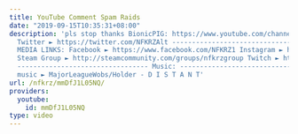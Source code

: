 ```yaml
---
title: YouTube Comment Spam Raids
date: "2019-09-15T10:35:31+08:00"
description: 'pls stop thanks BionicPIG: https://www.youtube.com/channel/UCKyCNNJMe7dqlHhA8TRbe2A
  Twitter ► https://twitter.com/NFKRZAlt --------------------------------- SOCIAL
  MEDIA LINKS: Facebook ► https://www.facebook.com/NFKRZ1 Instagram ► https://instagram.com/roman_nfkrz/
  Steam Group ► http://steamcommunity.com/groups/nfkrzgroup Twitch ► http://www.twitch.tv/nfkrz
  --------------------------------- Music: --------------------------------- Outro
  music ► MajorLeagueWobs/Holder - D I S T A N T'
url: /nfkrz/mmDfJ1L05NQ/
providers:
  youtube:
    id: mmDfJ1L05NQ
type: video
---
```

